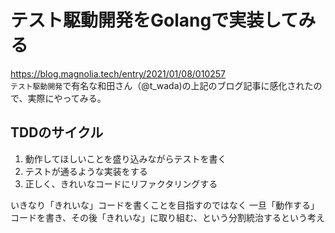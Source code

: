 # テスト駆動開発をGolangで実装してみる

https://blog.magnolia.tech/entry/2021/01/08/010257  
`テスト駆動開発`で有名な和田さん（@t_wada)の上記のブログ記事に感化されたので、実際にやってみる。

## TDDのサイクル

1. 動作してほしいことを盛り込みながらテストを書く
2. テストが通るような実装をする
3. 正しく、きれいなコードにリファクタリングする

いきなり「きれいな」コードを書くことを目指すのではなく
一旦「動作する」コードを書き、その後「きれいな」に取り組む、という分割統治するという考え

